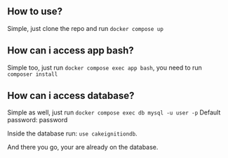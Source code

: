 ## How to use?

Simple, just clone the repo and run `docker compose up`

## How can i access app bash?

Simple too, just run `docker compose exec app bash`, you need to run `composer install`

## How can i access database?

Simple as well, just run `docker compose exec db mysql -u user -p`
Default password: password

Inside the database run: `use cakeignitiondb`. 

And there you go, your are already on the database.